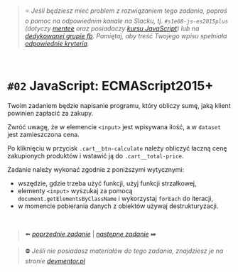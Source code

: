 > :star: _Jeśli będziesz mieć problem z rozwiązaniem tego zadania, poproś o pomoc na odpowiednim kanale na Slacku, tj. `#s1e08-js-es2015plus` (dotyczy [mentee](https://devmentor.pl/mentoring-javascript/) oraz posiadaczy [kursu JavaScript](https://devmentor.pl/p/javascript-for-beginners/)) lub na [dedykowanej grupie fb](https://www.facebook.com/groups/155234921740033). Pamiętaj, aby treść Twojego wpisu spełniała [odpowiednie kryteria](https://devmentor.pl/jak-prosic-o-pomoc/)._

&nbsp;

# `#02` JavaScript: ECMAScript2015+

Twoim zadaniem będzie napisanie programu, który obliczy sumę, jaką klient powinien zapłacić za zakupy.

Zwróć uwagę, że w elemencie `<input>` jest wpisywana ilość, a w `dataset` jest zamieszczona cena.

Po kliknięciu w przycisk `.cart__btn-calculate` należy obliczyć łaczną cenę zakupionych produktów i wstawić ją do `.cart__total-price`.

Zadanie należy wykonać zgodnie z poniższymi wytycznymi:

- wszędzie, gdzie trzeba użyć funkcji, użyj funkcji strzałkowej,
- elementy `<input>` wyszukaj za pomocą `document.getElementsByClassName` i wykorzystaj `forEach` do iteracji,
- w momencie pobierania danych z obiektów używaj destrukturyzacji.

&nbsp;

> :arrow_left: [_poprzednie zadanie_](./../01) | [_następne zadanie_](./../03) :arrow_right:

> :no_entry: _Jeśli nie posiadasz materiałów do tego zadania, znajdziesz je na stronie [devmentor.pl](https://devmentor.pl/p/js-basics/)_

